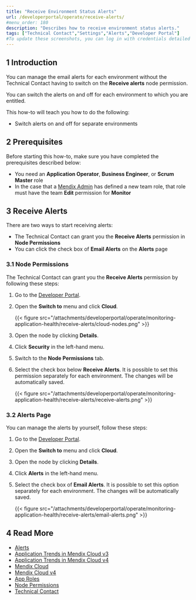 ```yaml
---
title: "Receive Environment Status Alerts"
url: /developerportal/operate/receive-alerts/
#menu_order: 180
description: "Describes how to receive environment status alerts."
tags: ["Technical Contact","Settings","Alerts","Developer Portal"]
#To update these screenshots, you can log in with credentials detailed in How to Update Screenshots Using Team Apps.
---
```


## 1 Introduction

You can manage the email alerts for each environment without the Technical Contact having to switch on the **Receive alerts** node permission.

You can switch the alerts on and off for each environment to which you are entitled.

This how-to will teach you how to do the following:

* Switch alerts on and off for separate environments

## 2 Prerequisites

Before starting this how-to, make sure you have completed the prerequisites described below:

* You need an **Application Operator**, **Business Engineer**, or **Scrum Master** role
* In the case that a [Mendix Admin](/developerportal/control-center/#members) has defined a new team role, that role must have the team **Edit** permission for **Monitor**    
    
## 3 Receive Alerts

There are two ways to start receiving alerts:

* The Technical Contact can grant you the **Receive Alerts** permission in **Node Permissions**
* You can click the check box of **Email Alerts** on the **Alerts** page

### 3.1 Node Permissions  

The Technical Contact can grant you the **Receive Alerts** permission by following these steps:

1. Go to the [Developer Portal](http://sprintr.home.mendix.com).
2. Open the **Switch to** menu and click **Cloud**.

    {{< figure src="/attachments/developerportal/operate/monitoring-application-health/receive-alerts/cloud-nodes.png" >}}

3. Open the node by clicking **Details**.
4.  Click **Security** in the left-hand menu.
5. Switch to the **Node Permissions** tab.
6.  Select the check box below **Receive Alerts**. It is possible to set this permission separately for each environment. The changes will be automatically saved.

    {{< figure src="/attachments/developerportal/operate/monitoring-application-health/receive-alerts/receive-alerts.png" >}}

### 3.2 Alerts Page

You can manage the alerts by yourself, follow these steps:

1. Go to the [Developer Portal](http://sprintr.home.mendix.com).
2. Open the **Switch to** menu and click **Cloud**.
3. Open the node by clicking **Details**.
4. Click **Alerts** in the left-hand menu. 
5. Select the check box of **Email Alerts**.  It is possible to set this option separately for each environment. The changes will be automatically saved.

    {{< figure src="/attachments/developerportal/operate/monitoring-application-health/receive-alerts/email-alerts.png" >}}

## 4 Read More

* [Alerts](/developerportal/operate/monitoring-application-health/)
* [Application Trends in Mendix Cloud v3](/developerportal/operate/trends/)
* [Application Trends in Mendix Cloud v4](/developerportal/operate/trends-v4/)
* [Mendix Cloud](/developerportal/deploy/mendix-cloud-deploy/)
* [Mendix Cloud v4](/developerportal/deploy/mxcloudv4/)
* [App Roles](/developerportal/collaborate/app-roles/)
* [Node Permissions](/developerportal/deploy/node-permissions/) 
* [Technical Contact](/developerportal/collaborate/app-roles/#technical-contact)
